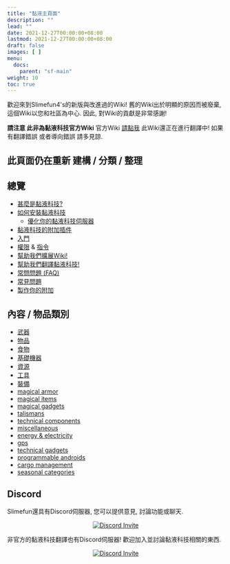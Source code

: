 ```yaml
---
title: "黏液主頁面"
description: ""
lead: ""
date: 2021-12-27T00:00:00+08:00
lastmod: 2021-12-27T00:00:00+08:00
draft: false
images: [ ]
menu:
  docs:
    parent: "sf-main"
weight: 10
toc: true
---
```


歡迎來到Slimefun4's的新版與改進過的Wiki! 舊的Wiki出於明顯的原因而被廢棄, 這個Wiki以您和社區為中心. 因此, 對Wiki的貢獻是非常感謝!

**請注意 此非為黏液科技官方Wiki** 官方Wiki [請點我](https://github.com/Slimefun/Slimefun4) 此Wiki還正在進行翻譯中! 如果有翻譯錯誤 或者導向錯誤 請多見諒.

## **此頁面仍在重新 建構 / 分類 / 整理**

## 總覽

* [甚麼是黏液科技?](/docs/slimefun/slimefun-in-a-nutshell)
* [如何安裝黏液科技](/docs/slimefun/installing-slimefun)
  * [優化你的黏液科技伺服器](/docs/slimefun/server-optimizations)
* [黏液科技的附加插件](/docs/slimefun/addons)
* [入門](/docs/slimefun/getting-started)
* [權限](/docs/slimefun/permissions) & [指令](/docs/slimefun/commands)
* [幫助我們擴展Wiki!](/docs/slimefun/expanding-the-wiki)
* [幫助我們翻譯黏液科技!](/docs/slimefun/translating-slimefun)
* [常問問題 (FAQ)](/docs/slimefun/faq)
* [常見問題](/docs/slimefun/common-issues)
* [製作你的附加](/docs/slimefun/developer-guide)

## 內容 / 物品類別

* [武器](/docs/slimefun/weapons)
* [物品](/docs/slimefun/items)
* [食物](/docs/slimefun/food)
* [基礎機器](/docs/slimefun/basic-machines)
* [資源](/docs/slimefun/resources)
* [工具](/docs/slimefun/tools)
* [裝備](/docs/slimefun/armor)
* [magical armor](/docs/slimefun/magical-armor)
* [magical items](/docs/slimefun/magical-items)
* [magical gadgets](/docs/slimefun/magical-gadgets)
* [talismans](/docs/slimefun/talismans)
* [technical components](/docs/slimefun/technical-components)
* [miscellaneous](/docs/slimefun/miscellaneous-items)
* [energy & electricity](/docs/slimefun/electric-machines)
* [gps](/docs/slimefun/gps)
* [technical gadgets](/docs/slimefun/technical-gadgets)
* [programmable androids](/docs/slimefun/androids)
* [cargo management](/docs/slimefun/cargo-management)
* [seasonal categories](/docs/slimefun/seasonal-categories)

## Discord

Slimefun還具有Discord伺服器, 您可以提供意見, 討論功能或聊天.

<p align="center">
  <a href="https://discord.gg/slimefun">
    <img src="https://discordapp.com/api/guilds/565557184348422174/widget.png?style=banner3" alt="Discord Invite"/>
  </a>
</p>

非官方的黏液科技翻譯也有Discord伺服器! 歡迎加入並討論黏液科技相關的東西.

<p align="center">
  <a href="https://discord.gg/GF4CwjFXT9">
    <img src="https://discordapp.com/api/guilds/769186119551156224/widget.png?style=banner3" alt="Discord Invite"/>
  </a>
</p>

